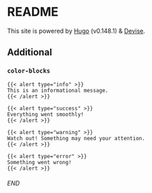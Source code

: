# README

This site is powered by [Hugo️](https://github.com/gohugoio/hugo) (v0.148.1) & [Devise](https://github.com/sap218/devise).

## Additional

### `color-blocks`

```
{{< alert type="info" >}}
This is an informational message.
{{< /alert >}}

{{< alert type="success" >}}
Everything went smoothly!
{{< /alert >}}

{{< alert type="warning" >}}
Watch out! Something may need your attention.
{{< /alert >}}

{{< alert type="error" >}}
Something went wrong!
{{< /alert >}}
```

###### END

